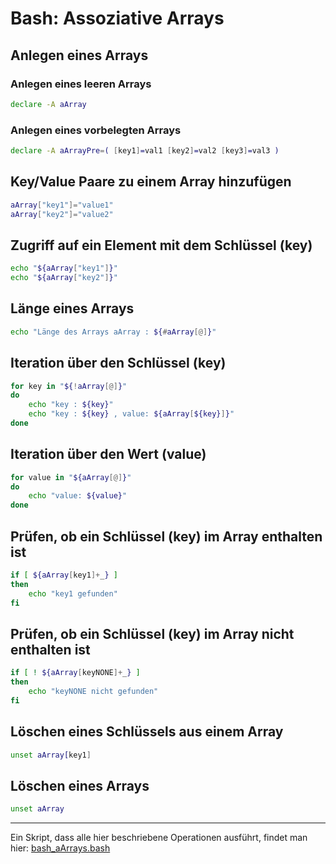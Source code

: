 # Bash: Assoziative Arrays

## Anlegen eines Arrays
### Anlegen eines leeren Arrays

```bash
declare -A aArray
```

### Anlegen eines vorbelegten Arrays
```bash
declare -A aArrayPre=( [key1]=val1 [key2]=val2 [key3]=val3 )
```

## Key/Value Paare zu einem Array hinzufügen
```bash
aArray["key1"]="value1"
aArray["key2"]="value2"
```

## Zugriff auf ein Element mit dem Schlüssel (key)
```bash
echo "${aArray["key1"]}"
echo "${aArray["key2"]}"
```

## Länge eines Arrays
```bash
echo "Länge des Arrays aArray : ${#aArray[@]}"
```

## Iteration über den Schlüssel (key)
```bash
for key in "${!aArray[@]}"
do
    echo "key : ${key}"
    echo "key : ${key} , value: ${aArray[${key}]}"
done
```

## Iteration über den Wert (value)
```bash
for value in "${aArray[@]}"
do
    echo "value: ${value}"
done
```

## Prüfen, ob ein Schlüssel (key) im Array enthalten ist
```bash
if [ ${aArray[key1]+_} ]
then
    echo "key1 gefunden"
fi
```

## Prüfen, ob ein Schlüssel (key) im Array nicht enthalten ist
```bash
if [ ! ${aArray[keyNONE]+_} ]
then
    echo "keyNONE nicht gefunden"
fi
```

## Löschen eines Schlüssels aus einem Array
```bash
unset aArray[key1]
```

## Löschen eines Arrays
```bash
unset aArray
```
---

Ein Skript, dass alle hier beschriebene Operationen ausführt, findet man hier:
[bash_aArrays.bash](https://raw.githubusercontent.com/maroph/openhpi_linux-cli_2022/main/samples/bash_aArrays.bash)

